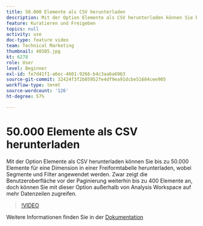 ```yaml
---
title: 50.000 Elemente als CSV herunterladen
description: Mit der Option Elemente als CSV herunterladen können Sie bis zu 50.000 Elemente für eine Dimension in einer Freiformtabelle herunterladen, wobei Segmente und Filter angewendet werden. Zwar zeigt die Benutzeroberfläche vor der Paginierung weiterhin bis zu 400 Elemente an, doch können Sie mit dieser Option außerhalb von Analysis Workspace auf mehr Datenzeilen zugreifen.
feature: Kuratieren und Freigeben
topics: null
activity: use
doc-type: feature video
team: Technical Marketing
thumbnail: 40385.jpg
kt: 6278
role: User
level: Beginner
exl-id: fe7d41f1-a6ec-4601-9266-b4c3aa6a6963
source-git-commit: 32424f3f2b05952fe4df9ea91dcbe51684cee905
workflow-type: tm+mt
source-wordcount: '126'
ht-degree: 57%

---
```


# 50.000 Elemente als CSV herunterladen

Mit der Option Elemente als CSV herunterladen können Sie bis zu 50.000 Elemente für eine Dimension in einer Freiformtabelle herunterladen, wobei Segmente und Filter angewendet werden. Zwar zeigt die Benutzeroberfläche vor der Paginierung weiterhin bis zu 400 Elemente an, doch können Sie mit dieser Option außerhalb von Analysis Workspace auf mehr Datenzeilen zugreifen.

>[!VIDEO](https://video.tv.adobe.com/v/40385/?quality=12&learn=on)

Weitere Informationen finden Sie in der [Dokumentation](https://docs.adobe.com/content/help/de-DE/analytics/analyze/analysis-workspace/curate-share/download-send.html)
